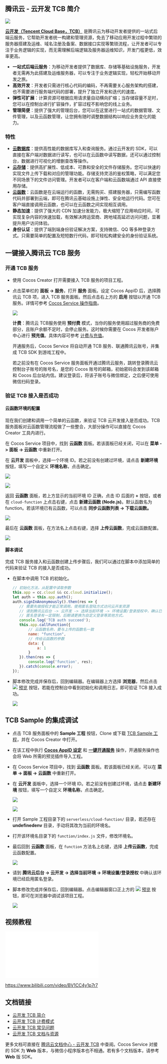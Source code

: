 ## 腾讯云 - 云开发 TCB 简介

![](image/tencent-cloud-logo.png)

[**云开发（Tencent Cloud Base，TCB）**](https://cloud.tencent.com/product/tcb) 是腾讯云为移动开发者提供的一站式后端云服务，它帮助开发者统一构建和管理资源，免去了移动应用开发过程中繁琐的服务器搭建及运维、域名注册及备案、数据接口实现等繁琐流程，让开发者可以专注于业务逻辑的实现，而无需理解后端逻辑及服务器运维知识，开发门槛更低，效率更高。

-  **一站式后端云服务**：为移动开发者提供了数据库、存储等基础设施服务，开发者无需再为此搭建及运维服务器，可以专注于业务逻辑实现，轻松开始移动开发之旅。
-  **高效开发**：开发者只需进行核心代码的编码，不再需要关心服务架构的搭建，也不需要进行服务端代码的部署，提升了独立开发和迭代的速度。
-  **弹性可扩展**：计算资源可根据应用请求量自动横向扩缩；当存储容量不足时，您可以在控制台进行扩容操作，扩容过程不影响您的线上业务。
-  **管理简便**：提供了强大的管理后台，您可以在这里进行一站式的数据管理、文件管理，以及云函数管理，让您拥有随时调整数据结构以响应业务变化的能力。

### 特性

- [**云数据库**](https://cloud.tencent.com/document/product/876/19369)：提供高性能的数据库写入和查询服务。通过云开发的 SDK，可以直接在客户端对数据进行读写，也可以在云函数中读写数据，还可以通过控制台，数据进行可视化的增删查改等操作。
- [**云存储**](https://cloud.tencent.com/document/product/876/19376)：提供高扩展性、低成本、可靠和安全的文件存储服务。您可以快速的实现文件上传下载和对应的管理功能。存储支持灵活的鉴权策略，可以满足您不同场景下的文件访问管理。开发者可以在客户端和云函数端通过 API 直接使用存储。
- [**云函数**](https://cloud.tencent.com/document/product/876/41762)：云函数是在云端运行的函数，无需购买、搭建服务器，只需编写函数代码并部署到云端，即可在腾讯云基础设施上弹性、安全地运行代码。您可在客户端直接调用云函数，也可以在云函数之间实现相互调用。
- **静态加速**：提供了强大的 CDN 加速分发能力，极大缩短了应用响应时间，可实现复杂内容的快速加载，有效解决跨运营商、跨地域高延迟访问问题，显著提升用户访问体验。
- **身份认证**：提供了端到端身份验证解决方案，支持微信、QQ 等多种登录方式。只需要简单的配置及短短数行代码，即可轻松构建安全的身份验证系统。

## 一键接入腾讯云 TCB 服务

### 开通 TCB 服务

- 使用 Cocos Creator 打开需要接入 TCB 服务的项目工程。

- 点击菜单栏的 **面板 -> 服务**，打开 **服务** 面板。设定 Cocos AppID 后，选择腾讯云 TCB 项，进入 TCB 服务面板。然后点击右上方的 **启用** 按钮以开通 TCB 服务。详情可参考 [Cocos Service 操作指南](user-guide.md)。

    ![](tcb/tcb-provisioning.jpg)

	**计费**：腾讯云 TCB服务使用 **预付费** 模式，当你的服务使用超过服务商的免费部分，且账户余额不足时，会停止服务。这时候你需要在 Cocos 开发者账户中心进行 **预充值**。具体内容可参考 [计费与充值](billing-and-charge.md)。

	开通服务后，Cocos Service 将自动开通 TCB 服务、联通腾讯云账号，并集成 TCB SDK 到游戏工程中。
    
	若之前没有在 Cocos Service 服务面板开通过腾讯云服务，跳转登录腾讯云控制台子账号的账号名，是您的 Cocos 账号的邮箱，初始密码会发到该邮箱和 Cocos 后台站内信。建议登录后，将该子账号与微信绑定，之后便可使用微信扫码登录。

### 验证 TCB 接入是否成功

#### 云函数环境的配置

现在我们创建和调用一个简单的云函数，来验证 TCB 云开发接入是否成功。TCB 服务面板对云函数管理流程做了一些整合，大部分操作可以直接在 Cocos Creator 工具内进行。

在 Cocos Service 项目中，找到 **云函数** 面板。若该面板已经关闭，可以在 **菜单 -> 面板 -> 云函数** 中重新打开。

在 **云开发** 面板中，选择一个环境 ID。若之前没有创建过环境，请点击 **新建环境** 按钮，填写一个自定义 **环境名称**，点击确定。

![](tcb/tcb/tcb-env-panel.jpg)

![](tcb/tcb-env-id.jpg)

返回 **云函数** 面板，若上方显示的当前环境 ID 正确，点击 ID 后面的 **+** 按钮，或者在 `cloud-function` 上点击右键，点击 **新建云函数 (Node.js)**。默认函数名为 function。若该环境已有云函数，可以点击 **同步云函数列表 -> 下载云函数。**

![](tcb/tcb-new-function.jpg)

最后在 **云函数** 面板，在方法名上点击右键，选择 **上传云函数**，完成云函数配置。

![](tcb/tcb-upload-function.jpg)

#### 脚本调试

完成 TCB 服务接入和云函数创建上传步骤后，我们可以通过在脚本中添加简单的代码来验证 TCB 的接入是否成功。

- 在脚本中调用 TCB 的初始化。

	```js
	// 初始化方法，从配置中读取参数
	this.app = cc.cloud && cc.cloud.initialize();
	let auth = this.app.auth();
	auth.signInAnonymously().then(res => {
	   // 需要先做授权才能正常调用。使用匿名登陆方式访问云开发资源
	   // 请到腾讯云后台 -> 云开发 -> 选择当前环境 -> 环境设置/登录授权中，确认已经启用匿名登录
	   // 匿名登录有一定限制，后期请更换为自定义登录等其他方式。
	   console.log('TCB auth succeed');
	   this.app.callFunction({
	       // 云函数名称，要与上传的函数名一致
	       name: "function",
	       // 传给云函数的参数
	       data: {
	           a: 1
	       }
	   }).then(res => {
	       console.log('function', res);
	   }).catch(console.error);
	});
	```

- 脚本修改完成并保存后，回到编辑器。在编辑器上方选择 **浏览器**，然后点击 ![](./image/preview-button.jpg) [预览](../getting-started/basics/preview-build.md) 按钮，若能在控制台中看到初始化和调用日志，即可验证 TCB 接入成功。

  ![](tcb/tcb-debugging.jpg)


## TCB Sample 的集成调试

- 点击 TCB 服务面板中的 **Sample 工程** 按钮，Clone 或下载 [TCB Sample 工程](https://github.com/CocosService/tcbDemo)，并在 Cocos Creator 中打开。

- 在该工程中执行 [**Cocos AppID 设定**](setting-cocos-appid.md) 和 [**一键开通服务**](oneclick-provisioning.md) 操作，开通服务操作也会将 Web 所需的预览插件导入工程。

- 在 Cocos Service 项目中，找到 **云函数** 面板。若该面板已经关闭，可以在 **菜单 -> 面板 -> 云函数** 中重新打开。

- 在 **云开发** 面板中，选择一个环境 ID。若之前没有创建过环境，请点击 **新建环境** 按钮，填写一个自定义 **环境名称**，点击确定。

  ![](tcb/tcb-env-panel.jpg)

  ![](tcb/tcb-env-id.jpg)

- 打开 Sample 工程目录下的 `serverless/cloud-function/` 目录，若还存在 **undefinedenv** 目录，手动将其改为当前的环境名。

- 打开该环境名目录下的 `function/index.js` 文件，修改环境名。

- 最后回到 **云函数** 面板，在 `function` 方法名上右键，选择 **上传云函数**，完成云函数配置。

  ![](tcb/tcb-upload-function.jpg)

- 请到 **腾讯云后台 -> 云开发 -> 选择当前环境 -> 环境设置/登录授权** 中确认该环境已经启用匿名登录。

- 脚本修改完成并保存后，回到编辑器。点击编辑器窗口正上方的 ![](./image/preview-button.jpg) [预览](../getting-started/basics/preview-build.md) 按钮，即可在浏览器中调试该项目工程。

  ![](tcb/tcb-sample.jpg)
  
## 视频教程

<iframe src="//player.bilibili.com/player.html?aid=795849890&bvid=BV1CC4y1p7r7&cid=193808092&page=1" scrolling="no" border="0" frameborder="no" framespacing="0" allowfullscreen="true"> </iframe>

https://www.bilibili.com/video/BV1CC4y1p7r7

## 文档链接

- [云开发 TCB 简介](https://cloud.tencent.com/document/product/876/18431)
- [云开发 TCB 计费模式](https://cloud.tencent.com/document/product/876/18864)
- [云开发 TCB 常见问题](https://cloud.tencent.com/product/tcb/faqs)
- [云开发 TCB 文档与资源](https://cloud.tencent.com/product/tcb/developer)

更多文档可直接在 [腾讯云文档中心 - 云开发 TCB](https://cloud.tencent.com/document/product/876) 中查阅。Cocos Service 对接的 SDK 为 **Web** 版本，与微信小程序版本也不相通。若有多个文档版本，请参考 **Web** 版 SDK。

